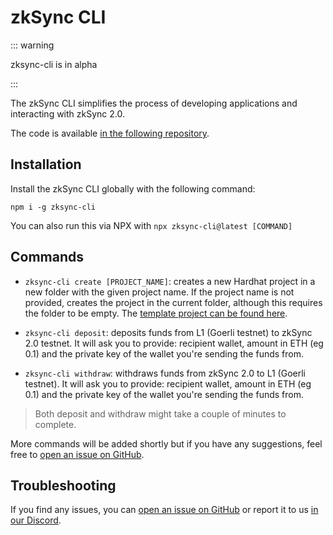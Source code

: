 # zkSync CLI

::: warning

zksync-cli is in alpha

:::

The zkSync CLI simplifies the process of developing applications and interacting with zkSync 2.0.

The code is available [in the following repository](https://github.com/matter-labs/zksync-cli).

## Installation

Install the zkSync CLI globally with the following command:

```
npm i -g zksync-cli
```

You can also run this via NPX with `npx zksync-cli@latest [COMMAND]`

## Commands

- `zksync-cli create [PROJECT_NAME]`: creates a new Hardhat project in a new folder with the given project name. If the project name is not provided, creates the project in the current folder, although this requires the folder to be empty. The [template project can be found here](https://github.com/matter-labs/zksync-hardhat-template).

- `zksync-cli deposit`: deposits funds from L1 (Goerli testnet) to zkSync 2.0 testnet. It will ask you to provide: recipient wallet, amount in ETH (eg 0.1) and the private key of the wallet you're sending the funds from.

- `zksync-cli withdraw`: withdraws funds from zkSync 2.0 to L1 (Goerli testnet). It will ask you to provide: recipient wallet, amount in ETH (eg 0.1) and the private key of the wallet you're sending the funds from.

> Both deposit and withdraw might take a couple of minutes to complete.

More commands will be added shortly but if you have any suggestions, feel free to [open an issue on GitHub](https://github.com/matter-labs/zksync-cli/issues/new).

## Troubleshooting

If you find any issues, you can [open an issue on GitHub](https://github.com/matter-labs/zksync-cli/issues/new) or report it to us [in our Discord](https://join.zksync.dev/).
